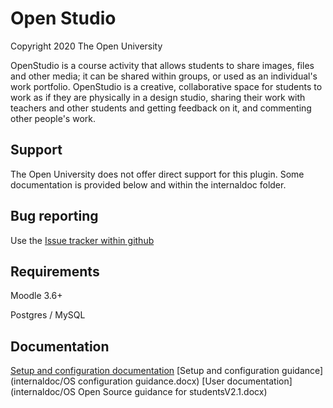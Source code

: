 # Open Studio

Copyright 2020 The Open University

OpenStudio is a course activity that allows students to share images, files and other media; it can be shared within groups, or used as an individual's work portfolio. OpenStudio is a creative, collaborative space for students to work as if they are physically in a design studio, sharing their work with teachers and other students and getting feedback on it, and commenting other people's work.

## Support
The Open University does not offer direct support for this plugin. Some documentation is provided below and within the internaldoc folder.

## Bug reporting
Use the [Issue tracker within github](https://github.com/moodleou/moodle-mod_openstudio)

## Requirements
Moodle 3.6+

Postgres / MySQL

## Documentation

[Setup and configuration documentation](internaldoc/admin.md)
[Setup and configuration guidance](internaldoc/OS configuration guidance.docx)
[User documentation](internaldoc/OS Open Source guidance for studentsV2.1.docx)
